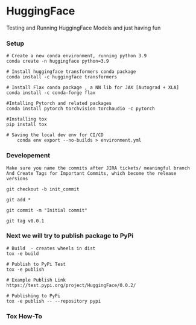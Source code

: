 # HuggingFace
Testing and Running HuggingFace Models and just having fun


### Setup


	# Create a new conda environment, running python 3.9
	conda create -n huggingface python=3.9

	# Install huggingface transformers conda package
	conda install -c huggingface transformers

	# Install Flax conda package , a NN lib for JAX [Autograd + XLA]
	conda install -c conda-forge flax

	#Intalling Pytorch and related packages
	conda install pytorch torchvision torchaudio -c pytorch

	#Installing tox
	pip install tox

	# Saving the local dev env for CI/CD
        conda env export --no-builds > environment.yml
### Developement

	Make sure you name the commits after JIRA tickets/ meaningful branch
	And Create Tags for Important Commits, which become the release versions

	git checkout -b init_commit

	git add *

	git commit -m "Initial commit"

	git tag v0.0.1


### Next we will try to publish package to PyPi

	# Build  - creates wheels in dist
	tox -e build

	# Publish to PyPi Test
	tox -e publish

	# Example Publish Link
	https://test.pypi.org/project/HuggingFace/0.0.2/

	# Publishing to PyPi
	tox -e publish -- --repository pypi

### Tox How-To
